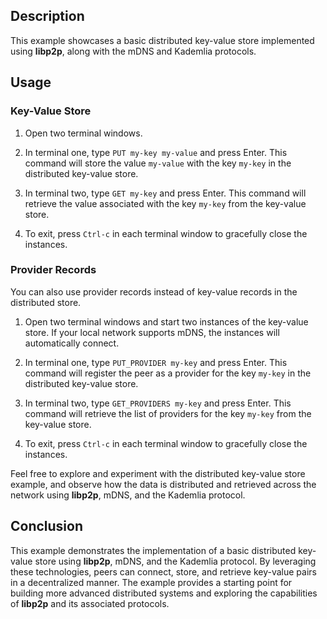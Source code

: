 ## Description

This example showcases a basic distributed key-value store implemented using **libp2p**, along with the mDNS and Kademlia protocols.

## Usage

### Key-Value Store

1.  Open two terminal windows.

2.  In terminal one, type `PUT my-key my-value` and press Enter.
This command will store the value `my-value` with the key `my-key` in the distributed key-value store.

1.  In terminal two, type `GET my-key` and press Enter.
This command will retrieve the value associated with the key `my-key` from the key-value store.

1.  To exit, press `Ctrl-c` in each terminal window to gracefully close the instances.


### Provider Records

You can also use provider records instead of key-value records in the distributed store.

1.  Open two terminal windows and start two instances of the key-value store.
If your local network supports mDNS, the instances will automatically connect.

2.  In terminal one, type `PUT_PROVIDER my-key` and press Enter.
This command will register the peer as a provider for the key `my-key` in the distributed key-value store.

3.  In terminal two, type `GET_PROVIDERS my-key` and press Enter.
This command will retrieve the list of providers for the key `my-key` from the key-value store.

4.  To exit, press `Ctrl-c` in each terminal window to gracefully close the instances.


Feel free to explore and experiment with the distributed key-value store example, and observe how the data is distributed and retrieved across the network using **libp2p**, mDNS, and the Kademlia protocol.

## Conclusion

This example demonstrates the implementation of a basic distributed key-value store using **libp2p**, mDNS, and the Kademlia protocol.
By leveraging these technologies, peers can connect, store, and retrieve key-value pairs in a decentralized manner.
The example provides a starting point for building more advanced distributed systems and exploring the capabilities of **libp2p** and its associated protocols.
